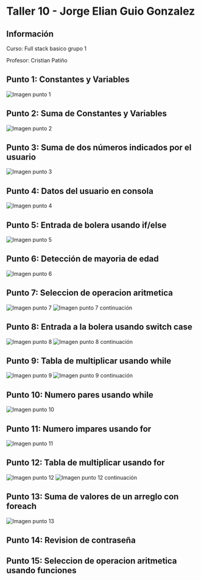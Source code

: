 <h1>Taller 10 - Jorge Elian Guio Gonzalez</h1>

<h2>Información</h2>
<p>Curso: Full stack basico grupo 1</p>
<p>Profesor: Cristian Patiño</p>

<h2>Punto 1: Constantes y Variables</h2>
<img src="./public/images/punto_1.png" alt="Imagen punto 1">

<h2>Punto 2: Suma de Constantes y Variables</h2>
<img src="./public/images/punto_2.png" alt="Imagen punto 2">

<h2>Punto 3: Suma de dos números indicados por el usuario</h2>
<img src="./public/images/punto_3.png" alt="Imagen punto 3">

<h2>Punto 4: Datos del usuario en consola</h2>
<img src="./public/images/punto_4.png" alt="Imagen punto 4">

<h2>Punto 5: Entrada de bolera usando if/else</h2>
<img src="./public/images/punto_5.png" alt="Imagen punto 5">

<h2>Punto 6: Detección de mayoria de edad</h2>
<img src="./public/images/punto_6.png" alt="Imagen punto 6">

<h2>Punto 7: Seleccion de operacion aritmetica</h2>
<img src="./public/images/punto_7.png" alt="Imagen punto 7">
<img src="./public/images/punto_7_2.png" alt="Imagen punto 7 continuación">

<h2>Punto 8: Entrada a la bolera usando switch case</h2>
<img src="./public/images/punto_8.png" alt="Imagen punto 8">
<img src="./public/images/punto_8_2.png" alt="Imagen punto 8 continuación">

<h2>Punto 9: Tabla de multiplicar usando while</h2>
<img src="./public/images/punto_9.png" alt="Imagen punto 9">
<img src="./public/images/punto_9_2.png" alt="Imagen punto 9 continuación">

<h2>Punto 10: Numero pares usando while</h2>
<img src="./public/images/punto_10.png" alt="Imagen punto 10">

<h2>Punto 11: Numero impares usando for</h2>
<img src="./public/images/punto_11.png" alt="Imagen punto 11">

<h2>Punto 12: Tabla de multiplicar usando for</h2>
<img src="./public/images/punto_12.png" alt="Imagen punto 12">
<img src="./public/images/punto_12_2.png" alt="Imagen punto 12 continuación">

<h2>Punto 13: Suma de valores de un arreglo con foreach</h2>
<img src="./public/images/punto_13.png" alt="Imagen punto 13">
<h2>Punto 14: Revision de contraseña</h2>

<h2>Punto 15: Seleccion de operacion aritmetica usando funciones</h2>